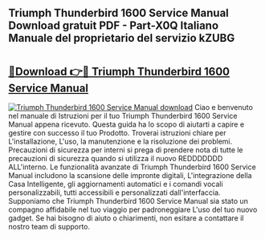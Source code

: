 ## Triumph Thunderbird 1600 Service Manual Download gratuit PDF - Part-X0Q Italiano Manuale del proprietario del servizio kZUBG

# <h2><a href="http://dfctny.blite.top/?on=Triumph+Thunderbird+1600+Service+Manual">🔗Download 👉🔴 Triumph Thunderbird 1600 Service Manual</a></h2>

[![Triumph Thunderbird 1600 Service Manual download](https://i.imgur.com/lujVjoI.png)](http://dfctny.blite.top/?on=Triumph+Thunderbird+1600+Service+Manual)
Ciao e benvenuto nel manuale di Istruzioni per il tuo Triumph Thunderbird 1600 Service Manual appena ricevuto. Questa guida ha lo scopo di aiutarti a capire e gestire con successo il tuo Prodotto. Troverai istruzioni chiare per L'installazione, L'uso, la manutenzione e la risoluzione dei problemi. Precauzioni di sicurezza per interni si prega di prendere nota di tutte le precauzioni di sicurezza quando si utilizza il nuovo REDDDDDDD ALL'interno. Le funzionalità avanzate di Triumph Thunderbird 1600 Service Manual includono la scansione delle impronte digitali, L'integrazione della Casa Intelligente, gli aggiornamenti automatici e i comandi vocali personalizzabili, tutti accessibili e personalizzati dall'interfaccia. Supponiamo che Triumph Thunderbird 1600 Service Manual sia stato un compagno affidabile nel tuo viaggio per padroneggiare L'uso del tuo nuovo gadget. Se hai bisogno di aiuto o chiarimenti, non esitare a contattare il nostro team di supporto.
